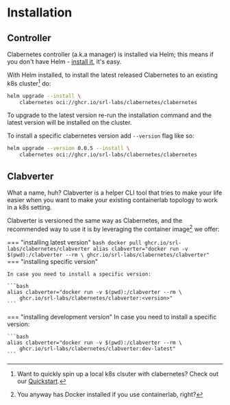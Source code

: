 # Installation

## Controller

Clabernetes controller (a.k.a manager) is installed via Helm; this means if you don't have Helm - [install it](https://helm.sh/docs/intro/install/), it's easy.

With Helm installed, to install the latest released Clabernetes to an existing k8s cluster[^1] do:

```bash
helm upgrade --install \
    clabernetes oci://ghcr.io/srl-labs/clabernetes/clabernetes
```

To upgrade to the latest version re-run the installation command and the latest version will be installed on the cluster.

To install a specific clabernetes version add `--version` flag like so:

```bash
helm upgrade --version 0.0.5 --install \
    clabernetes oci://ghcr.io/srl-labs/clabernetes/clabernetes
```

## Clabverter

What a name, huh? Clabverter is a helper CLI tool that tries to make your life easier when you want to make your existing containerlab topology to work in a k8s setting.

Clabverter is versioned the same way as Clabernetes, and the recommended way to use it is by leveraging the container image[^2] we offer:

=== "installing latest version"
    <!-- --8<-- [start:cv-install] -->
    ```bash
    docker pull ghcr.io/srl-labs/clabernetes/clabverter
    alias clabverter="docker run -v $(pwd):/clabverter --rm \
        ghcr.io/srl-labs/clabernetes/clabverter"
    ```
    <!-- --8<-- [end:cv-install] -->
=== "installing specific version"

    In case you need to install a specific version:

    ```bash
    alias clabverter="docker run -v $(pwd):/clabverter --rm \
        ghcr.io/srl-labs/clabernetes/clabverter:<version>"
    ```
=== "installing development version"
    In case you need to install a specific version:

    ```bash
    alias clabverter="docker run -v $(pwd):/clabverter --rm \
        ghcr.io/srl-labs/clabernetes/clabverter:dev-latest"
    ```

[^1]: Want to quickly spin up a local k8s clsuter with clabernetes? Check out our [Quickstart](quickstart.md).
[^2]: You anyway has Docker installed if you use containerlab, right?
